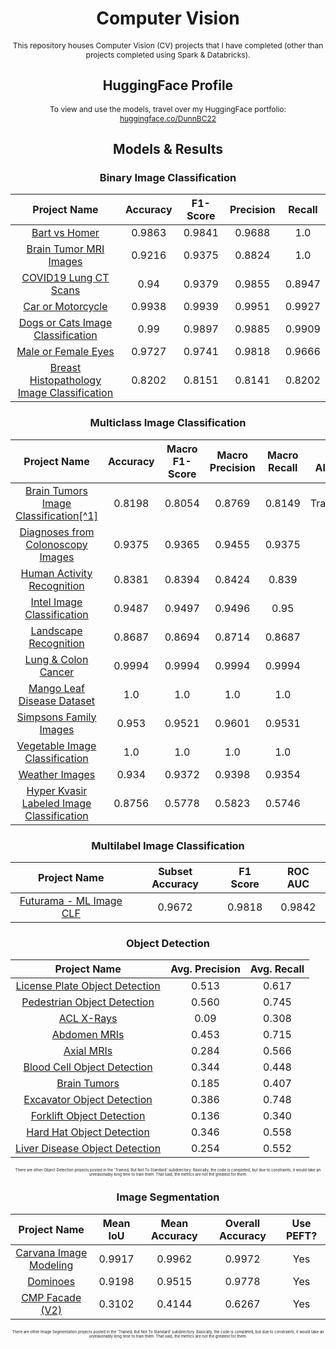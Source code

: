 <div align='center'>
    <h1>
        Computer Vision
    </h1>

<p style="font-size:12px;">
    This repository houses Computer Vision (CV) projects that I have completed (other than projects completed using Spark & Databricks).
</p>

<h2>
    HuggingFace Profile
</h2>

<p style="font-size:12px;">
    To view and use the models, travel over my HuggingFace portfolio: <a href="https://huggingface.co/DunnBC22">huggingface.co/DunnBC22</a>
</p>

<h2>
  Models & Results
</h2>

<h3>
    Binary Image Classification
</h3>

| Project Name | Accuracy | F1-Score | Precision | Recall |
| :----------: | :----------: | :----------: | :----------: | :----------: |
| [Bart vs Homer](https://github.com/DunnBC22/Vision_Audio_and_Multimodal_Projects/blob/main/Computer%20Vision/Image%20Classification/Binary%20Classification/Bart%20vs%20Homer/Bart_vs_Homer_Image_clf_ViT.ipynb) | 0.9863 | 0.9841 | 0.9688 | 1.0 |
| [Brain Tumor MRI Images](https://github.com/DunnBC22/Vision_Audio_and_Multimodal_Projects/blob/main/Computer%20Vision/Image%20Classification/Binary%20Classification/Brain%20Tumor%20MRI%20Images/brain_tumor_MRI_Images_ViT.ipynb) | 0.9216 | 0.9375 | 0.8824 | 1.0 |
| [COVID19 Lung CT Scans](https://github.com/DunnBC22/Vision_Audio_and_Multimodal_Projects/blob/main/Computer%20Vision/Image%20Classification/Binary%20Classification/COVID19%20Lung%20CT%20Scans/COVID19_Lung_CT_Scans_ViT.ipynb) | 0.94 | 0.9379 | 0.9855 | 0.8947 |
| [Car or Motorcycle](https://github.com/DunnBC22/Vision_Audio_and_Multimodal_Projects/blob/main/Computer%20Vision/Image%20Classification/Binary%20Classification/Car%20or%20Motorcycle/Car_or_Motorcycle_ViT.ipynb) | 0.9938 | 0.9939 | 0.9951 | 0.9927 |
| [Dogs or Cats Image Classification](https://github.com/DunnBC22/Vision_Audio_and_Multimodal_Projects/blob/main/Computer%20Vision/Image%20Classification/Binary%20Classification/Dogs%20or%20Cats%20Image%20Classification/Dog_v_Cat_ViT.ipynb) | 0.99 | 0.9897 | 0.9885 | 0.9909 |
| [Male or Female Eyes](https://github.com/DunnBC22/Vision_Audio_and_Multimodal_Projects/blob/main/Computer%20Vision/Image%20Classification/Binary%20Classification/Male%20or%20Female%20Eyes/are_they_male_or_female_eyes_ViT.ipynb) | 0.9727 | 0.9741 | 0.9818 | 0.9666 |
| [Breast Histopathology Image Classification](https://github.com/DunnBC22/Vision_Audio_and_Multimodal_Projects/blob/main/Computer%20Vision/Image%20Classification/Binary%20Classification/Breast%20Histopathology%20Images/Breast_Histopathology_Images_Using_ViT.ipynb) | 0.8202 | 0.8151 | 0.8141 | 0.8202 |

<h3>
    Multiclass Image Classification
</h3>

| Project Name | Accuracy | Macro F1-Score | Macro Precision | Macro Recall | Best Algorithm |
| :----------: | :----------: | :----------: | :----------: | :----------: | :----------: |
| [Brain Tumors Image Classification[^1]](https://github.com/DunnBC22/Vision_Audio_and_Multimodal_Projects/tree/main/Computer%20Vision/Image%20Classification/Multiclass%20Classification/Brain%20Tumors%20Image%20Classification%20Comparison) | 0.8198 | 0.8054 | 0.8769 | 0.8149 |Vision Transformer (ViT) |
| [Diagnoses from Colonoscopy Images](https://github.com/DunnBC22/Vision_Audio_and_Multimodal_Projects/blob/main/Computer%20Vision/Image%20Classification/Multiclass%20Classification/Diagnoses%20from%20Colonoscopy%20Images/diagnosis_from_colonoscopy_image_ViT.ipynb) | 0.9375 | 0.9365 | 0.9455 | 0.9375 | - |
| [Human Activity Recognition](https://github.com/DunnBC22/Vision_Audio_and_Multimodal_Projects/blob/main/Computer%20Vision/Image%20Classification/Multiclass%20Classification/Human%20Activity%20Recognition/ViT-Human%20Action_Recogniton.ipynb) | 0.8381 | 0.8394 | 0.8424 | 0.839 | - |
| [Intel Image Classification](https://github.com/DunnBC22/Vision_Audio_and_Multimodal_Projects/blob/main/Computer%20Vision/Image%20Classification/Multiclass%20Classification/Intel%20Image%20Classification/Intel_ViT.ipynb) | 0.9487 | 0.9497 | 0.9496 | 0.95 | - |
| [Landscape Recognition](https://github.com/DunnBC22/Vision_Audio_and_Multimodal_Projects/blob/main/Computer%20Vision/Image%20Classification/Multiclass%20Classification/Landscape%20Recognition/Landscape_Recognition_ViT.ipynb) | 0.8687 | 0.8694 | 0.8714 | 0.8687 | - |
| [Lung & Colon Cancer](https://github.com/DunnBC22/Vision_Audio_and_Multimodal_Projects/blob/main/Computer%20Vision/Image%20Classification/Multiclass%20Classification/Lung%20%26%20Colon%20Cancer/Lung_and_colon_cancer_ViT.ipynb) | 0.9994 | 0.9994 | 0.9994 | 0.9994 | - |
| [Mango Leaf Disease Dataset](https://github.com/DunnBC22/Vision_Audio_and_Multimodal_Projects/blob/main/Computer%20Vision/Image%20Classification/Multiclass%20Classification/Mango%20Leaf%20Disease%20Dataset/Mango_Leaf_Disease_ViT.ipynb) | 1.0 | 1.0 | 1.0 | 1.0 | - |
| [Simpsons Family Images](https://github.com/DunnBC22/Vision_Audio_and_Multimodal_Projects/blob/main/Computer%20Vision/Image%20Classification/Multiclass%20Classification/Simpsons%20Family%20Images/Simpsons_family_with_hf_ViT.ipynb) | 0.953 | 0.9521 | 0.9601 | 0.9531 | - |
| [Vegetable Image Classification](https://github.com/DunnBC22/Vision_Audio_and_Multimodal_Projects/blob/main/Computer%20Vision/Image%20Classification/Multiclass%20Classification/Vegetable%20Image%20Classification/Vegetables_ViT.ipynb) | 1.0 | 1.0 | 1.0 | 1.0 | - |
| [Weather Images](https://github.com/DunnBC22/Vision_Audio_and_Multimodal_Projects/blob/main/Computer%20Vision/Image%20Classification/Multiclass%20Classification/Weather%20Images/Weather_Images_ViT.ipynb) | 0.934 | 0.9372 | 0.9398 | 0.9354 | - |
| [Hyper Kvasir Labeled Image Classification](https://github.com/DunnBC22/Vision_Audio_and_Multimodal_Projects/blob/main/Computer%20Vision/Image%20Classification/Multiclass%20Classification/Hyper%20Kvasir%20Labeled%20Images/Hyper_Kvasir_Labeled_Images_Using_ViT.ipynb) | 0.8756 | 0.5778 | 0.5823 | 0.5746 | - |

<h3>
    Multilabel Image Classification
</h3>

| Project Name | Subset Accuracy | F1 Score | ROC AUC |
| :----------: | :----------: | :----------: | :----------: |
| [Futurama - ML Image CLF](https://github.com/DunnBC22/Vision_Audio_and_Multimodal_Projects/blob/main/Computer%20Vision/Image%20Classification/Multilabel%20Classification/Futurama%20Screenshots/Futurama%20-%20ML%20Image%20CLF.ipynb) | 0.9672 | 0.9818 | 0.9842 |

<h3>
    Object Detection
</h3>

| Project Name | Avg. Precision | Avg. Recall |
| :----------: | :----------: | :----------: |
| [License Plate Object Detection](https://github.com/DunnBC22/Vision_Audio_and_Multimodal_Projects/blob/main/Computer%20Vision/Object%20Detection/License%20Plate%20Object%20Detection/License%20Plate%20Object%20Detection.ipynb) | 0.513 | 0.617 |
| [Pedestrian Object Detection](https://github.com/DunnBC22/Vision_Audio_and_Multimodal_Projects/blob/main/Computer%20Vision/Object%20Detection/Pedestrian%20Object%20Detection/Pedestrian%20Detection-Object%20Detection%20-%205%20epochs.ipynb) | 0.560 | 0.745 |
| [ACL X-Rays](https://github.com/DunnBC22/Vision_Audio_and_Multimodal_Projects/tree/main/Computer%20Vision/Object%20Detection/ACL%20X-Rays) | 0.09 | 0.308 |
| [Abdomen MRIs](https://github.com/DunnBC22/Vision_Audio_and_Multimodal_Projects/blob/main/Computer%20Vision/Object%20Detection/Abdomen%20MRIs%20Object%20Detection/Abdomen_MRI_Object_Detection_YOLOS.ipynb) | 0.453 | 0.715 |
| [Axial MRIs](https://github.com/DunnBC22/Vision_Audio_and_Multimodal_Projects/blob/main/Computer%20Vision/Object%20Detection/Axial%20MRIs/Axial_MRIs_Object_Detection_YOLOS.ipynb) | 0.284 | 0.566 |
| [Blood Cell Object Detection](https://github.com/DunnBC22/Vision_Audio_and_Multimodal_Projects/blob/main/Computer%20Vision/Object%20Detection/Blood%20Cell%20Object%20Detection/Blood_Cell_Object_Detection_YOLOS.ipynb) | 0.344 | 0.448 |
| [Brain Tumors](https://github.com/DunnBC22/Vision_Audio_and_Multimodal_Projects/blob/main/Computer%20Vision/Object%20Detection/Brain%20Tumors/Brain_Tumor_m2pbp_Object_Detection_YOLOS.ipynb) | 0.185 | 0.407 |
| [Excavator Object Detection](https://github.com/DunnBC22/Vision_Audio_and_Multimodal_Projects/blob/main/Computer%20Vision/Object%20Detection/Excavator%20Object%20Detection/Version%201%20(Better%20Results)/Excavator%20Detector%20-%20Object%20Detection.ipynb) | 0.386 | 0.748 |
| [Forklift Object Detection](https://github.com/DunnBC22/Vision_Audio_and_Multimodal_Projects/tree/main/Computer%20Vision/Object%20Detection/Forklift%20Object%20Detection) | 0.136 | 0.340 |
| [Hard Hat Object Detection](https://github.com/DunnBC22/Vision_Audio_and_Multimodal_Projects/blob/main/Computer%20Vision/Object%20Detection/Hard%20Hat%20Detection/Hard_Hat_Object_Detection_YOLOS.ipynb) | 0.346 | 0.558 |
| [Liver Disease Object Detection](https://github.com/DunnBC22/Vision_Audio_and_Multimodal_Projects/blob/main/Computer%20Vision/Object%20Detection/Liver%20Disease%20Object%20Detection/Liver_Disease_Detection_YOLOS.ipynb) | 0.254 | 0.552 |

<p style="font-size:6px;">
    There are other Object Detection projects posted in the 'Trained, But Not To Standard' subdirectory. Basically, the code is completed, but due to constraints, it would take an unreasonably long time to train them. That said, the metrics are not the greatest for them.
</p>

<h3>
    Image Segmentation
</h3>

| Project Name | Mean IoU | Mean Accuracy | Overall Accuracy | Use PEFT? |
| :----------: | :----------: | :----------: | :----------: | :----------: |
| [Carvana Image Modeling](https://github.com/DunnBC22/Vision_Audio_and_Multimodal_Projects/blob/main/Computer%20Vision/Image%20Segmentation/Carvana%20Image%20Masking/Carvana%20Image%20Masking%20-%20Image%20Segmentation%20with%20LoRA.ipynb) | 0.9917 | 0.9962 | 0.9972 | Yes |
| [Dominoes](https://github.com/DunnBC22/Vision_Audio_and_Multimodal_Projects/blob/main/Computer%20Vision/Image%20Segmentation/Dominoes/Fine-Tuning%20-%20Dominoes%20-%20Image%20Segmentation%20with%20LoRA.ipynb) | 0.9198 | 0.9515 | 0.9778 | Yes |
| [CMP Facade (V2)](https://github.com/DunnBC22/Vision_Audio_and_Multimodal_Projects/blob/main/Computer%20Vision/Image%20Segmentation/CMP%20Facade/Version%201%20(Better%20Results)/SegFormer%20-%20CMP%20Facade%20-%20Image%20Segmentation%20with%20LoRA%20V2.ipynb) | 0.3102 | 0.4144 | 0.6267 | Yes |

 <div style="font-size:6;">
     There are other Image Segmentation projects posted in the 'Trained, But Not To Standard' subdirectory. Basically, the code is completed, but due to constraints, it would take an unreasonably long time to train them. That said, the metrics are not the greatest for them.
 </div>
</div>
